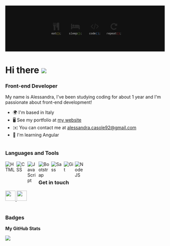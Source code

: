 ![](https://github.com/alessandra-casole/alessandra-casole/blob/main/banner.png)

# Hi there <img src="https://user-images.githubusercontent.com/18350557/176309783-0785949b-9127-417c-8b55-ab5a4333674e.gif" width="35">
### Front-end Developer

<p> My name is Alessandra, I've been studying coding for about 1 year and I'm passionate about front-end development!</p>

* 🌍  I'm based in Italy
* 🖥️  See my portfolio at [my website](http://alessandracasole-dev.com)
* ✉️  You can contact me at [alessandra.casole92@gmail.com](mailto:alessandra.casole92@gmail.com)
* 🧠  I'm learning Angular

#

### Languages and Tools

<img align="left" alt="HTML" width="30" style="margin-right:5px;" src="https://raw.githubusercontent.com/danielcranney/readme-generator/main/public/icons/skills/html5-colored.svg" />
<img align="left" alt="CSS" width="30" style="margin-right:5px;" src="https://raw.githubusercontent.com/danielcranney/readme-generator/main/public/icons/skills/css3-colored.svg" />
<img align="left" alt="JavaScript" width="30" style="margin-right:5px;" src="https://raw.githubusercontent.com/danielcranney/readme-generator/main/public/icons/skills/javascript-colored.svg" />
<img align="left" alt="Bootstrap" width="35" style="margin-right:5px;" src="https://raw.githubusercontent.com/danielcranney/readme-generator/main/public/icons/skills/bootstrap-colored.svg"> 
<img align="left" alt="Sass" width="35" style="margin-right:5px;" src="https://raw.githubusercontent.com/danielcranney/readme-generator/main/public/icons/skills/sass-colored.svg">
<img align="left" alt="Git" width="30" style="margin-right:5px;" src="https://raw.githubusercontent.com/danielcranney/readme-generator/main/public/icons/skills/git-colored.svg" />
<img align="left" alt="NodeJS" width="30" style="margin-right:5px;" src="https://raw.githubusercontent.com/danielcranney/readme-generator/main/public/icons/skills/nodejs-colored.svg" />

<br>

#

### Get in touch

<p align="left"> <a href="https://www.github.com/alessandra-casole" target="_blank" rel="noreferrer"> <picture> <source media="(prefers-color-scheme: dark)" srcset="https://raw.githubusercontent.com/danielcranney/readme-generator/main/public/icons/socials/github-dark.svg" /> <source media="(prefers-color-scheme: light)" srcset="https://raw.githubusercontent.com/danielcranney/readme-generator/main/public/icons/socials/github.svg" /> <img src="https://raw.githubusercontent.com/danielcranney/readme-generator/main/public/icons/socials/github.svg" width="32" height="32" /> </picture> </a> <a href="https://www.linkedin.com/in/alessandracasole" target="_blank" rel="noreferrer"> <picture> <source media="(prefers-color-scheme: dark)" srcset="https://raw.githubusercontent.com/danielcranney/readme-generator/main/public/icons/socials/linkedin-dark.svg" /> <source media="(prefers-color-scheme: light)" srcset="https://raw.githubusercontent.com/danielcranney/readme-generator/main/public/icons/socials/linkedin.svg" /> <img src="https://raw.githubusercontent.com/danielcranney/readme-generator/main/public/icons/socials/linkedin.svg" width="32" height="32" /> </picture> </a></p>

#

### Badges

<b>My GitHub Stats</b>

<a href="http://www.github.com/alessandra-casole"><img src="https://github-readme-streak-stats.herokuapp.com/?user=alessandra-casole&stroke=ffffff&background=1c1917&ring=0891b2&fire=0891b2&currStreakNum=ffffff&currStreakLabel=0891b2&sideNums=ffffff&sideLabels=ffffff&dates=ffffff&hide_border=true" /></a>






